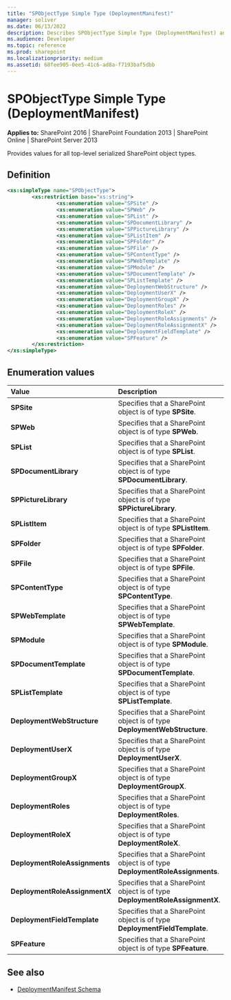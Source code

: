 ```yaml
---
title: "SPObjectType Simple Type (DeploymentManifest)"
manager: soliver
ms.date: 06/13/2022
description: Describes SPObjectType Simple Type (DeploymentManifest) and Provides values for all top-level serialized SharePoint object types.
ms.audience: Developer
ms.topic: reference
ms.prod: sharepoint
ms.localizationpriority: medium
ms.assetid: 68fee905-0ee5-41c6-ad8a-f7193baf5dbb
---
```


# SPObjectType Simple Type (DeploymentManifest)

**Applies to:** SharePoint 2016 | SharePoint Foundation 2013 | SharePoint Online | SharePoint Server 2013  
  
Provides values for all top-level serialized SharePoint object types.

## Definition

```XML
<xs:simpleType name="SPObjectType">
        <xs:restriction base="xs:string">
                <xs:enumeration value="SPSite" />
                <xs:enumeration value="SPWeb" />
                <xs:enumeration value="SPList" />
                <xs:enumeration value="SPDocumentLibrary" />
                <xs:enumeration value="SPPictureLibrary" />
                <xs:enumeration value="SPListItem" />
                <xs:enumeration value="SPFolder" />
                <xs:enumeration value="SPFile" />
                <xs:enumeration value="SPContentType" />
                <xs:enumeration value="SPWebTemplate" />
                <xs:enumeration value="SPModule" />
                <xs:enumeration value="SPDocumentTemplate" />
                <xs:enumeration value="SPListTemplate" />
                <xs:enumeration value="DeploymentWebStructure" />
                <xs:enumeration value="DeploymentUserX" />
                <xs:enumeration value="DeploymentGroupX" />
                <xs:enumeration value="DeploymentRoles" />
                <xs:enumeration value="DeploymentRoleX" />
                <xs:enumeration value="DeploymentRoleAssignments" />
                <xs:enumeration value="DeploymentRoleAssignmentX" />
                <xs:enumeration value="DeploymentFieldTemplate" />
                <xs:enumeration value="SPFeature" />
        </xs:restriction>
</xs:simpleType>

```

## Enumeration values

|**Value**|**Description**|
|:-----|:-----|
|**SPSite** <br/> |Specifies that a SharePoint object is of type **SPSite**.  <br/> |
|**SPWeb** <br/> |Specifies that a SharePoint object is of type **SPWeb**.  <br/> |
|**SPList** <br/> |Specifies that a SharePoint object is of type **SPList**.  <br/> |
|**SPDocumentLibrary** <br/> |Specifies that a SharePoint object is of type **SPDocumentLibrary**.  <br/> |
|**SPPictureLibrary** <br/> |Specifies that a SharePoint object is of type **SPPictureLibrary**.  <br/> |
|**SPListItem** <br/> |Specifies that a SharePoint object is of type **SPListItem**.  <br/> |
|**SPFolder** <br/> |Specifies that a SharePoint object is of type **SPFolder**.  <br/> |
|**SPFile** <br/> |Specifies that a SharePoint object is of type **SPFile**.  <br/> |
|**SPContentType** <br/> |Specifies that a SharePoint object is of type **SPContentType**.  <br/> |
|**SPWebTemplate** <br/> |Specifies that a SharePoint object is of type **SPWebTemplate**.  <br/> |
|**SPModule** <br/> |Specifies that a SharePoint object is of type **SPModule**.  <br/> |
|**SPDocumentTemplate** <br/> |Specifies that a SharePoint object is of type **SPDocumentTemplate**.  <br/> |
|**SPListTemplate** <br/> |Specifies that a SharePoint object is of type **SPListTemplate**.  <br/> |
|**DeploymentWebStructure** <br/> |Specifies that a SharePoint object is of type **DeploymentWebStructure**.  <br/> |
|**DeploymentUserX** <br/> |Specifies that a SharePoint object is of type **DeploymentUserX**.  <br/> |
|**DeploymentGroupX** <br/> |Specifies that a SharePoint object is of type **DeploymentGroupX**.  <br/> |
|**DeploymentRoles** <br/> |Specifies that a SharePoint object is of type **DeploymentRoles**.  <br/> |
|**DeploymentRoleX** <br/> |Specifies that a SharePoint object is of type **DeploymentRoleX**.  <br/> |
|**DeploymentRoleAssignments** <br/> |Specifies that a SharePoint object is of type **DeploymentRoleAssignments**.  <br/> |
|**DeploymentRoleAssignmentX** <br/> |Specifies that a SharePoint object is of type **DeploymentRoleAssignmentX**.  <br/> |
|**DeploymentFieldTemplate** <br/> |Specifies that a SharePoint object is of type **DeploymentFieldTemplate**.  <br/> |
|**SPFeature** <br/> |Specifies that a SharePoint object is of type **SPFeature**.  <br/> |
   
## See also

- [DeploymentManifest Schema](deploymentmanifest-schema.md)

